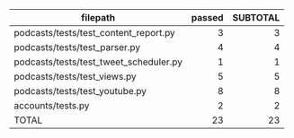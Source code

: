 |                filepath                | passed | SUBTOTAL |
| -------------------------------------- | -----: | -------: |
| podcasts/tests/test_content_report.py  |      3 |        3 |
| podcasts/tests/test_parser.py          |      4 |        4 |
| podcasts/tests/test_tweet_scheduler.py |      1 |        1 |
| podcasts/tests/test_views.py           |      5 |        5 |
| podcasts/tests/test_youtube.py         |      8 |        8 |
| accounts/tests.py                      |      2 |        2 |
| TOTAL                                  |     23 |       23 |
